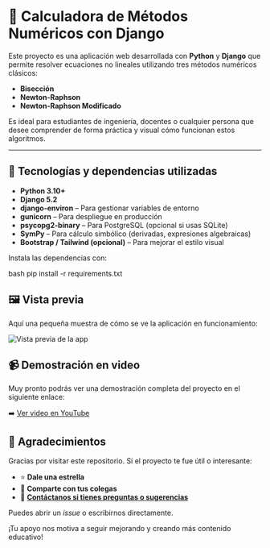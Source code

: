 # 🧮 Calculadora de Métodos Numéricos con Django

Este proyecto es una aplicación web desarrollada con **Python** y **Django** que permite resolver ecuaciones no lineales utilizando tres métodos numéricos clásicos:

- **Bisección**
- **Newton-Raphson**
- **Newton-Raphson Modificado**

Es ideal para estudiantes de ingeniería, docentes o cualquier persona que desee comprender de forma práctica y visual cómo funcionan estos algoritmos.

---

## 🚀 Tecnologías y dependencias utilizadas

- **Python 3.10+**
- **Django 5.2**
- **django-environ** – Para gestionar variables de entorno
- **gunicorn** – Para despliegue en producción
- **psycopg2-binary** – Para PostgreSQL (opcional si usas SQLite)
- **SymPy** – Para cálculo simbólico (derivadas, expresiones algebraicas)
- **Bootstrap / Tailwind (opcional)** – Para mejorar el estilo visual

Instala las dependencias con:

bash
pip install -r requirements.txt

## 🖼 Vista previa

Aquí una pequeña muestra de cómo se ve la aplicación en funcionamiento:

![Vista previa de la app](https://i.imgur.com/coloca_aqui_tu_imagen.png)

## 📹 Demostración en video

Muy pronto podrás ver una demostración completa del proyecto en el siguiente enlace:

➡️ [Ver video en YouTube](https://youtube.com/coloca_tu_video)
## 🙌 Agradecimientos

Gracias por visitar este repositorio. Si el proyecto te fue útil o interesante:

- ⭐ **Dale una estrella**
- 🤝 **Comparte con tus colegas**
- 💌 **[Contáctanos si tienes preguntas o sugerencias](damynor488@gmail.com)**

Puedes abrir un *issue* o escribirnos directamente.

¡Tu apoyo nos motiva a seguir mejorando y creando más contenido educativo!

